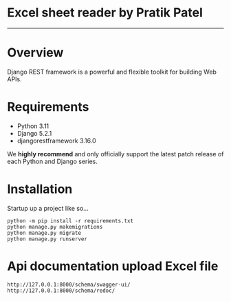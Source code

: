 # Excel sheet reader by Pratik Patel
---

# Overview

Django REST framework is a powerful and flexible toolkit for building Web APIs.


# Requirements

* Python 3.11
* Django 5.2.1
* djangorestframework 3.16.0

We **highly recommend** and only officially support the latest patch release of
each Python and Django series.

# Installation


Startup up a project like so...

    python -m pip install -r requirements.txt
    python manage.py makemigrations
    python manage.py migrate
    python manage.py runserver


# Api documentation upload Excel file

    http://127.0.0.1:8000/schema/swagger-ui/
    http://127.0.0.1:8000/schema/redoc/